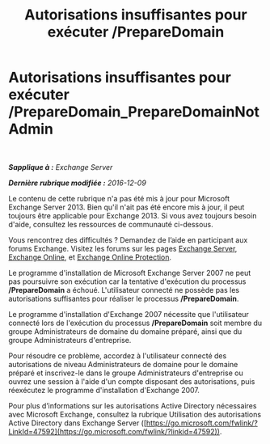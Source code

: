 ﻿---
title: 'Autorisations insuffisantes pour exécuter /PrepareDomain'
TOCTitle: Autorisations insuffisantes pour exécuter /PrepareDomain_PrepareDomainNotAdmin
ms:assetid: c33a2bc0-5b07-49b8-a1c1-53baa4933d44
ms:mtpsurl: https://technet.microsoft.com/fr-fr/library/ms.exch.setupreadiness.preparedomainnotadmin(v=EXCHG.150)
ms:contentKeyID: 50479112
ms.date: 04/24/2018
mtps_version: v=EXCHG.150
ms.translationtype: HT
---

# Autorisations insuffisantes pour exécuter /PrepareDomain\_PrepareDomainNotAdmin

 

_**Sapplique à :** Exchange Server_

_**Dernière rubrique modifiée :** 2016-12-09_

Le contenu de cette rubrique n'a pas été mis à jour pour Microsoft Exchange Server 2013. Bien qu'il n'ait pas été encore mis à jour, il peut toujours être applicable pour Exchange 2013. Si vous avez toujours besoin d'aide, consultez les ressources de communauté ci-dessous.

Vous rencontrez des difficultés ? Demandez de l’aide en participant aux forums Exchange. Visitez les forums sur les pages [Exchange Server](https://go.microsoft.com/fwlink/p/?linkid=60612), [Exchange Online](https://go.microsoft.com/fwlink/p/?linkid=267542), et [Exchange Online Protection](https://go.microsoft.com/fwlink/p/?linkid=285351).

Le programme d'installation de Microsoft Exchange Server 2007 ne peut pas poursuivre son exécution car la tentative d'exécution du processus **/PrepareDomain** a échoué. L'utilisateur connecté ne possède pas les autorisations suffisantes pour réaliser le processus **/PrepareDomain**.

Le programme d'installation d'Exchange 2007 nécessite que l'utilisateur connecté lors de l'exécution du processus **/PrepareDomain** soit membre du groupe Administrateurs de domaine du domaine préparé, ainsi que du groupe Administrateurs d'entreprise.

Pour résoudre ce problème, accordez à l'utilisateur connecté des autorisations de niveau Administrateurs de domaine pour le domaine préparé et inscrivez-le dans le groupe Administrateurs d'entreprise ou ouvrez une session à l'aide d'un compte disposant des autorisations, puis réexécutez le programme d'installation d'Exchange 2007.

Pour plus d’informations sur les autorisations Active Directory nécessaires avec Microsoft Exchange, consultez la rubrique Utilisation des autorisations Active Directory dans Exchange Server ([https://go.microsoft.com/fwlink/?LinkId=47592](https://go.microsoft.com/fwlink/?linkid=47592)).

